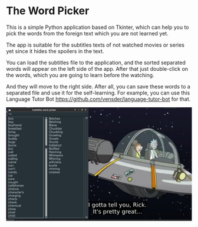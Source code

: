 # The Word Picker

This is a simple Python application based on Tkinter, which can help you to pick the words from the foreign text which you are not learned yet.

The app is suitable for the subtitles texts of not watched movies or series yet since it hides the spoilers in the text.

You can load the subtitles file to the application, and the sorted separated words will appear on the left side of the app. After that just double-click on the words, which you are going to learn before the watching.

And they will move to the right side. After all, you can save these words to a separated file and use it for the self-learning. For example, you can use this Language Tutor Bot https://github.com/vensder/language-tutor-bot for that.

![Screenshot](./img/screen.png?raw=true)